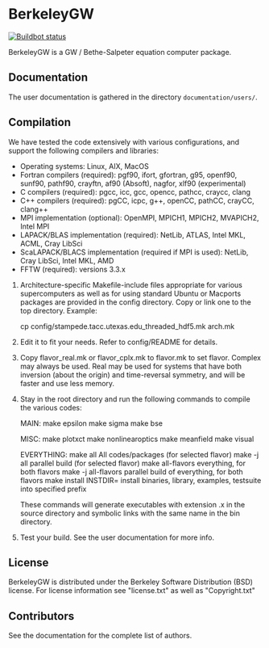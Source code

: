 BerkeleyGW
==========
[![Buildbot status](https://buildbot.berkeleygw.org:884/status/master)](https://buildbot.berkeleygw.org)

BerkeleyGW is a GW / Bethe-Salpeter equation computer package.


Documentation
-------------
The user documentation is gathered in the directory `documentation/users/`.


Compilation
-----------
We have tested the code extensively with various configurations, and support the following compilers and libraries:

  * Operating systems: Linux, AIX, MacOS
  * Fortran compilers (required): pgf90, ifort, gfortran, g95, openf90, sunf90, pathf90, crayftn, af90 (Absoft), nagfor, xlf90 (experimental)
  * C compilers (required): pgcc, icc, gcc, opencc, pathcc, craycc, clang
  * C++ compilers (required): pgCC, icpc, g++, openCC, pathCC, crayCC, clang++
  * MPI implementation (optional): OpenMPI, MPICH1, MPICH2, MVAPICH2, Intel MPI
  * LAPACK/BLAS implementation (required): NetLib, ATLAS, Intel MKL, ACML, Cray LibSci
  * ScaLAPACK/BLACS implementation (required if MPI is used): NetLib, Cray LibSci, Intel MKL, AMD
  * FFTW (required): versions 3.3.x

  1. Architecture-specific Makefile-include files appropriate for various supercomputers as well as
     for using standard Ubuntu or Macports packages are provided in the config directory. Copy or
     link one to the top directory. Example:

     cp config/stampede.tacc.utexas.edu_threaded_hdf5.mk arch.mk

  2. Edit it to fit your needs. Refer to config/README for details.

  3. Copy flavor_real.mk or flavor_cplx.mk to flavor.mk to set flavor. 
     Complex may always be used. Real may be used for systems that
     have both inversion (about the origin) and time-reversal symmetry, and will be
     faster and use less memory.

  4. Stay in the root directory and run the following commands 
     to compile the various codes:
 
     MAIN:
     make epsilon
     make sigma
     make bse

     MISC:
     make plotxct
     make nonlinearoptics
     make meanfield
     make visual

     EVERYTHING:
     make all                       All codes/packages (for selected flavor)
     make -j all                    parallel build (for selected flavor)
     make all-flavors               everything, for both flavors
     make -j all-flavors            parallel build of everything, for both flavors
     make install INSTDIR=          install binaries, library, examples, testsuite into specified prefix

     These commands will generate executables with extension .x in 
     the source directory and symbolic links with the same name in 
     the bin directory.

  5. Test your build. See the user documentation for more info.


License
-------
BerkeleyGW is distributed under the Berkeley Software Distribution (BSD) license.
For license information see "license.txt" as well as "Copyright.txt"


Contributors
------------
See the documentation for the complete list of authors.
